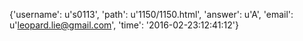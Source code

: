 {'username': u's0113', 'path': u'1150/1150.html', 'answer': u'A', 'email': u'leopard.lie@gmail.com', 'time': '2016-02-23:12:41:12'}